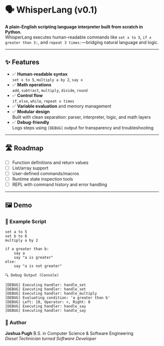 # 🗣️ WhisperLang (v0.1)

**A plain-English scripting language interpreter built from scratch in Python.**  
WhisperLang executes human-readable commands like `set x to 5`, `if x greater than 3:`, and `repeat 3 times:`—bridging natural language and logic.

---

## ✨ Features

- ✅ **Human-readable syntax**  
  `set x to 5`, `multiply a by 2`, `say x`
- ✅ **Math operations**  
  `add`, `subtract`, `multiply`, `divide`, `round`
- ✅ **Control flow**  
  `if`, `else`, `while`, `repeat x times`
- ✅ **Variable evaluation** and memory management
- ✅ **Modular design**  
  Built with clean separation: parser, interpreter, logic, and math layers
- ✅ **Debug-friendly**  
  Logs steps using `[DEBUG]` output for transparency and troubleshooting

---

## 🛣️ Roadmap

- [ ] Function definitions and return values  
- [ ] List/array support  
- [ ] User-defined commands/macros  
- [ ] Runtime state inspection tools  
- [ ] REPL with command history and error handling  

---

## 🖼️ Demo

### 🧾 Example Script

```plaintext
set a to 5  
set b to 8  
multiply a by 2  

if a greater than b:
    say a
    say "a is greater"
else:
    say "a is not greater"
```

```plaintext
🔍 Debug Output (Console)

[DEBUG] Executing handler: handle_set
[DEBUG] Executing handler: handle_set
[DEBUG] Executing handler: handle_multiply
[DEBUG] Evaluating condition: 'a greater than b'
[DEBUG] Left: 10, Operator: >, Right: 8
[DEBUG] Executing handler: handle_say
[DEBUG] Executing handler: handle_say
```

### 👤 Author
**Joshua Pugh**
B.S. in Computer Science & Software Engineering  
*Diesel Technician turned Software Developer*
